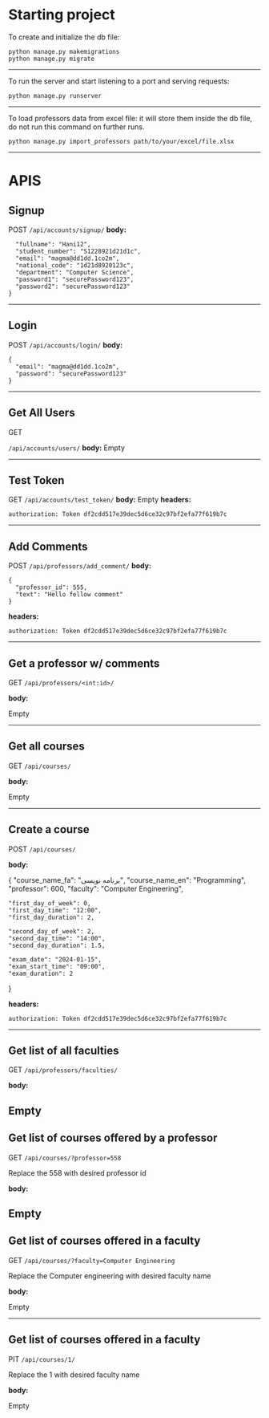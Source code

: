 # Starting project

To create and initialize the db file:

```
python manage.py makemigrations
python manage.py migrate
```

---

To run the server and start listening to a port and serving requests:

```
python manage.py runserver
```

---

To load professors data from excel file:
it will store them inside the db file, do not run this command on further runs.

```
python manage.py import_professors path/to/your/excel/file.xlsx
```

---

# APIS

## Signup
POST
```/api/accounts/signup/```
**body:**
```{
  "fullname": "Hani12",
  "student_number": "S1228921d21d1c",
  "email": "magma@dd1dd.1co2m",
  "national_code": "1d21d8920123c",
  "department": "Computer Science",
  "password1": "securePassword123",
  "password2": "securePassword123"
}
```
---
## Login
POST
```/api/accounts/login/```
**body:**
```
{
  "email": "magma@dd1dd.1co2m",
  "password": "securePassword123"
}
```
---
## Get All Users

GET

```/api/accounts/users/```
**body:**
Empty

---
## Test Token
GET
```/api/accounts/test_token/```
**body:**
Empty
**headers:**
```
authorization: Token df2cdd517e39dec5d6ce32c97bf2efa77f619b7c
```
---
## Add Comments
POST
```/api/professors/add_comment/```
**body:**
```
{
  "professor_id": 555,
  "text": "Hello fellow comment"
}
```
**headers:**
```
authorization: Token df2cdd517e39dec5d6ce32c97bf2efa77f619b7c
```
---
## Get a professor w/ comments

GET
```/api/professors/<int:id>/```

**body:**

Empty

---
## Get all courses

GET
```/api/courses/```

**body:**

Empty

---
## Create a course

POST
```/api/courses/```

**body:**

{
    "course_name_fa": "برنامه نویسی",
    "course_name_en": "Programming",
    "professor": 600,
    "faculty": "Computer Engineering",
  
    "first_day_of_week": 0,
    "first_day_time": "12:00",
    "first_day_duration": 2,
  
    "second_day_of_week": 2,
    "second_day_time": "14:00",
    "second_day_duration": 1.5,
  
    "exam_date": "2024-01-15",
    "exam_start_time": "09:00",
    "exam_duration": 2
}

**headers:**
```
authorization: Token df2cdd517e39dec5d6ce32c97bf2efa77f619b7c
```
---
## Get list of all faculties

GET
```/api/professors/faculties/```

**body:**

Empty
---

## Get list of courses offered by a professor

GET
```/api/courses/?professor=558```

Replace the 558 with desired professor id

**body:**

Empty
---

## Get list of courses offered in a faculty

GET
```/api/courses/?faculty=Computer Engineering```

Replace the Computer engineering with desired faculty name

**body:**

Empty

---

## Get list of courses offered in a faculty

PIT 
```/api/courses/1/```

Replace the 1 with desired faculty name

**body:**

Empty


